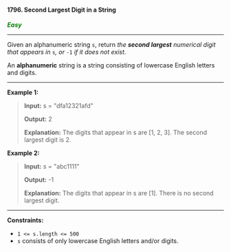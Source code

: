 #### 1796. Second Largest Digit in a String

<span style="color:green">***Easy***</span>
___

Given an alphanumeric string `s`, return _the **second largest** numerical digit that appears in_ `s`_, or_ `-1` _if it does not exist_.

An **alphanumeric** string is a string consisting of lowercase English letters and digits.
___

**Example 1:**

>**Input:** s = "dfa12321afd"
>
>**Output:** 2
>
>**Explanation:** The digits that appear in s are [1, 2, 3]. The second largest digit is 2.

**Example 2:**

>**Input:** s = "abc1111"
>
>**Output:** -1
>
>**Explanation:** The digits that appear in s are [1]. There is no second largest digit.
___

**Constraints:**

*   `1 <= s.length <= 500`
*   `s` consists of only lowercase English letters and/or digits.